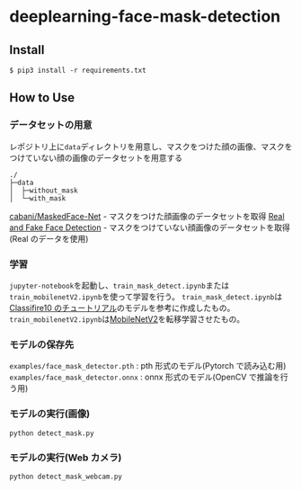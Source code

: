 # deeplearning-face-mask-detection

## Install

```
$ pip3 install -r requirements.txt
```

## How to Use

### データセットの用意

レポジトリ上に`data`ディレクトリを用意し、マスクをつけた顔の画像、マスクをつけていない顔の画像のデータセットを用意する

```
./
├─data
│  ├─without_mask
│  └─with_mask
```

[cabani/MaskedFace-Net](https://github.com/cabani/MaskedFace-Net) - マスクをつけた顔画像のデータセットを取得
[Real and Fake Face Detection](https://www.kaggle.com/ciplab/real-and-fake-face-detection) - マスクをつけていない顔画像のデータセットを取得(Real のデータを使用)

### 学習

`jupyter-notebook`を起動し、`train_mask_detect.ipynb`または`train_mobilenetV2.ipynb`を使って学習を行う。
`train_mask_detect.ipynb`は[Classifire10 のチュートリアル](https://pytorch.org/tutorials/beginner/blitz/cifar10_tutorial.html)のモデルを参考に作成したもの。
`train_mobilenetV2.ipynb`は[MobileNetV2](https://pytorch.org/hub/pytorch_vision_mobilenet_v2/)を転移学習させたもの。

### モデルの保存先

`examples/face_mask_detector.pth` : pth 形式のモデル(Pytorch で読み込む用)
`examples/face_mask_detector.onnx` : onnx 形式のモデル(OpenCV で推論を行う用)

### モデルの実行(画像)

```
python detect_mask.py
```

### モデルの実行(Web カメラ)

```
python detect_mask_webcam.py
```
